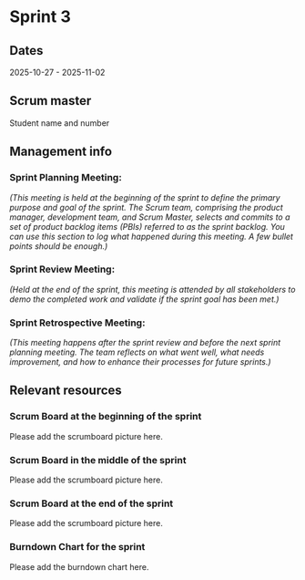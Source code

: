 # Sprint 3

## Dates

2025-10-27 - 2025-11-02

## Scrum master

Student name and number

## Management info
### Sprint Planning Meeting: 
*(This meeting is held at the beginning of the sprint to define the primary purpose and goal of the sprint. The Scrum team, comprising the product manager, development team, and Scrum Master, selects and commits to a set of product backlog items (PBIs) referred to as the sprint backlog. You can use this section to log what happened during this meeting. A few bullet points should be enough.)*

### Sprint Review Meeting: 
*(Held at the end of the sprint, this meeting is attended by all stakeholders to demo the completed work and validate if the sprint goal has been met.)*

### Sprint Retrospective Meeting: 
*(This meeting happens after the sprint review and before the next sprint planning meeting. The team reflects on what went well, what needs improvement, and how to enhance their processes for future sprints.)*

## Relevant resources

### Scrum Board at the beginning of the sprint

Please add the scrumboard picture here.

### Scrum Board in the middle of the sprint

Please add the scrumboard picture here.

### Scrum Board at the end of the sprint

Please add the scrumboard picture here.

### Burndown Chart for the sprint

Please add the burndown chart here.
